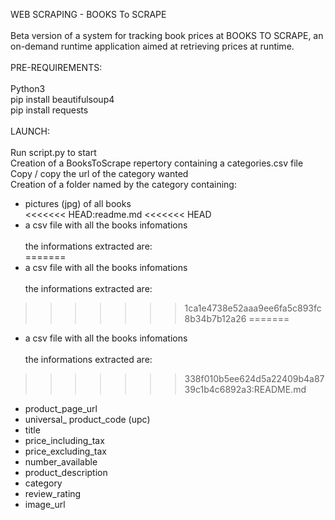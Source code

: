 
WEB SCRAPING - BOOKS To SCRAPE<br>
<br>
Beta version of a system for tracking book prices at BOOKS TO SCRAPE, an on-demand runtime application aimed at retrieving prices at runtime.<br>
<br>
PRE-REQUIREMENTS:<br>
<br>
Python3<br>
pip install beautifulsoup4<br>
pip install requests<br>
<br>
LAUNCH:<br>
<br>
Run script.py to start<br>
Creation of a BooksToScrape repertory containing a categories.csv file<br>
Copy / copy the url of the category wanted<br>
Creation of a folder named by the category containing:<br>
- pictures (jpg) of all books<br>
<<<<<<< HEAD:readme.md
<<<<<<< HEAD
- a csv file with all the books infomations<br>
<br>the informations extracted are:<br>
=======
- a csv file with all the books infomations<br><br>
the informations extracted are:<br>
>>>>>>> 1ca1e4738e52aaa9ee6fa5c893fc8b34b7b12a26
=======
- a csv file with all the books infomations<br>
<br>the informations extracted are:<br>
>>>>>>> 338f010b5ee624d5a22409b4a8739c1b4c6892a3:README.md
- product_page_url<br>
- universal_ product_code (upc)<br>
- title<br>
- price_including_tax<br>
- price_excluding_tax<br>
- number_available<br>
- product_description<br>
- category<br>
- review_rating<br>
- image_url<br>

